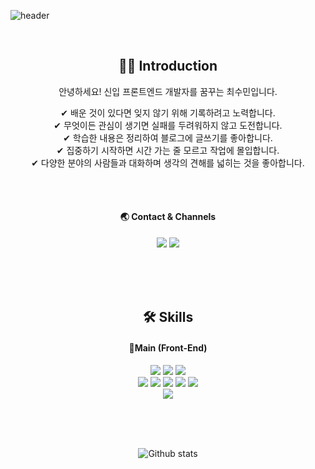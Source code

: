 ![header](https://capsule-render.vercel.app/api?type=waving&color=auto&height=300&section=header&text=Welcome!😊&desc=This%20is%20Sumin%20playground.%20&fontSize=90&descSize=30&fontColor=ffffff&fontAlignY=40)

<br>


<div align=center>
  <h2>💁‍♂️ Introduction</h2>
  <p>안녕하세요! 신입 프론트엔드 개발자를 꿈꾸는 최수민입니다.</p>
  <span>✔ 배운 것이 있다면 잊지 않기 위해 기록하려고 노력합니다.</span>
  <br>
  <span>✔ 무엇이든 관심이 생기면 실패를 두려워하지 않고 도전합니다.</span>
  <br>
  <span>✔ 학습한 내용은 정리하여 블로그에 글쓰기를 좋아합니다.</span>
  <br>
  <span>✔ 집중하기 시작하면 시간 가는 줄 모르고 작업에 몰입합니다.</span>
  <br>
  <span>✔ 다양한 분야의 사람들과 대화하며 생각의 견해를 넓히는 것을 좋아합니다.</span>
  
  <br><br>
  
  <h4>🌏 Contact & Channels</h4>
  <img src="https://img.shields.io/badge/xhem159@gmail.com-EA4335?style=flat&logo=Gmail&logoColor=white" />
  <a href="https://dsuumb.tistory.com" target="_blank">
    <img src="https://img.shields.io/badge/Blog-EA5220?style=flat&logo=Tistory&logoColor=white" />
  </a>
</div>

<br><br><br>

<div align=center>
  <h2>🛠️ Skills</h2>
  <h4>🌱Main (Front-End)</h4>
  <img src="https://img.shields.io/badge/javascript-F7DF1E?style=for-the-badge&logo=JavaScript&logoColor=white" />
  <img src="https://img.shields.io/badge/html-E34F26?style=for-the-badge&logo=HTML5&logoColor=white" />
  <img src="https://img.shields.io/badge/css-1572B6?style=for-the-badge&logo=CSS3&logoColor=white" />
  <br>
  <img src="https://img.shields.io/badge/react-61DAFB?style=for-the-badge&logo=React&logoColor=white" />
  <img src="https://img.shields.io/badge/next.js-000000?style=for-the-badge&logo=Next.js&logoColor=white" />
  <img src="https://img.shields.io/badge/typescript-3178C6?style=for-the-badge&logo=TypeScript&logoColor=white" />
  <img src="https://img.shields.io/badge/redux-764ABC?style=for-the-badge&logo=Redux&logoColor=white" />
  <img src="https://img.shields.io/badge/redux%20saga-999999?style=for-the-badge&logo=Redux-Saga&logoColor=white" />
  <br>
  <img src="https://img.shields.io/badge/styled%20components-DB7093?style=for-the-badge&logo=styled-components&logoColor=white" />
</div>

<br><br><br>

<div align=center>

  ![Github stats](https://github-readme-stats-tnals545.vercel.app/api?username=tnals545)
  
</div>

<!--
**tnals545/tnals545** is a ✨ _special_ ✨ repository because its `README.md` (this file) appears on your GitHub profile.

Here are some ideas to get you started:

- 🔭 I’m currently working on ...
- 🌱 I’m currently learning ...
- 👯 I’m looking to collaborate on ...
- 🤔 I’m looking for help with ...
- 💬 Ask me about ...
- 📫 How to reach me: ...
- 😄 Pronouns: ...
- ⚡ Fun fact: ...
-->
